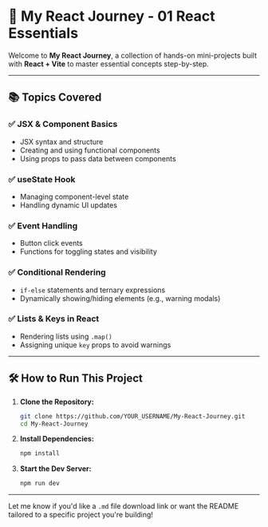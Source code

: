# 🚀 My React Journey - 01 React Essentials

Welcome to **My React Journey**, a collection of hands-on mini-projects built with **React + Vite** to master essential concepts step-by-step.

---

## 📚 Topics Covered

### ✅ JSX & Component Basics
- JSX syntax and structure
- Creating and using functional components
- Using props to pass data between components

### ✅ useState Hook
- Managing component-level state
- Handling dynamic UI updates

### ✅ Event Handling
- Button click events
- Functions for toggling states and visibility

### ✅ Conditional Rendering
- `if-else` statements and ternary expressions
- Dynamically showing/hiding elements (e.g., warning modals)

### ✅ Lists & Keys in React
- Rendering lists using `.map()`
- Assigning unique `key` props to avoid warnings

---

## 🛠️ How to Run This Project

1. **Clone the Repository:**
   ```bash
   git clone https://github.com/YOUR_USERNAME/My-React-Journey.git
   cd My-React-Journey
2. **Install Dependencies:**
   ```bash
   npm install
3. **Start the Dev Server:**
   ```bash
   npm run dev
---

Let me know if you'd like a `.md` file download link or want the README tailored to a specific project you're building!

